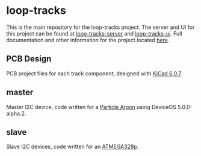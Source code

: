 # loop-tracks

This is the main repository for the loop-tracks project.
The server and UI for this project can be found at [loop-tracks-server](https://github.com/cogsandsquigs/loop-tracks-server) and [loop-tracks-ui](https://github.com/cogsandsquigs/loop-tracks-ui). Full documentation and other information for the project located [here](https://arjun-saini.notion.site/arjun-saini/Loop-Tracks-0d7150e50bd84f2c9db64b674ca986d8).

## PCB Design

PCB project files for each track component, designed with [KiCad 6.0.7](https://www.kicad.org/)

## master

Master I2C device, code written for a [Particle Argon](https://docs.particle.io/argon/) using DeviceOS 5.0.0-alpha.2.

## slave

Slave I2C devices, code written for an [ATMEGA328p](https://www.microchip.com/en-us/product/ATmega328).
